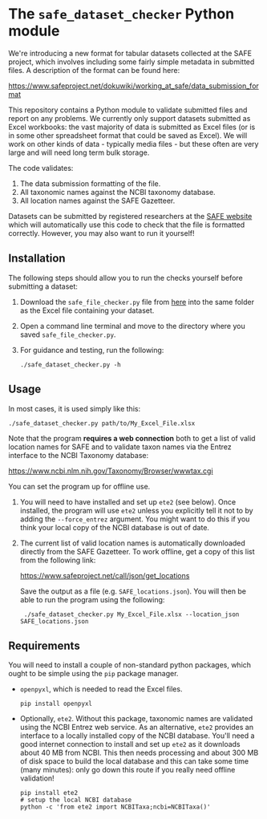# The `safe_dataset_checker` Python module

We're introducing a new format for tabular datasets collected at the
SAFE project, which involves including some fairly simple metadata in
submitted files. A description of the format can be found here:

https://www.safeproject.net/dokuwiki/working_at_safe/data_submission_format

This repository contains a Python module to validate submitted files and
report on any problems. We currently only support datasets submitted as
Excel workbooks: the vast majority of data is submitted as Excel files
(or is in some other spreadsheet format that could be saved as Excel).
We will work on other kinds of data - typically media files - but these
often are very large and will need long term bulk storage.

The code validates:

  1. The data submission formatting of the file.
  1. All taxonomic names against the NCBI taxonomy database.
  1. All location names against the SAFE Gazetteer.

Datasets can be submitted by registered researchers at the 
[SAFE website](https://safeproject.net/datasets/submit_dataset)
which will automatically use this code to check that the file is formatted correctly.
However, you may also want to run it yourself!

## Installation

The following steps should allow you to run the checks yourself before submitting a dataset:

1. Download the `safe_file_checker.py` file from [here](https://raw.githubusercontent.com/ImperialCollegeLondon/safe_dataset_checker/master/safe_dataset_checker.py) into the same folder as the Excel file containing your dataset.
2. Open a command line terminal and move to the directory where you saved `safe_file_checker.py`.
3. For guidance and testing, run the following:

       ./safe_dataset_checker.py -h

## Usage

In most cases, it is used simply like this:

    ./safe_dataset_checker.py path/to/My_Excel_File.xlsx

Note that the program __requires a web connection__ both to get a list 
of valid location names for SAFE and to validate taxon names via the
Entrez interface to the NCBI Taxonomy database:

https://www.ncbi.nlm.nih.gov/Taxonomy/Browser/wwwtax.cgi

You can set the program up for offline use.

1. You will need to have installed and set up `ete2` (see below). Once 
installed, the program will use `ete2` unless you explicitly tell it not
to by adding the `--force_entrez` argument. You might want to do this
if you think your local copy of the NCBI database is out of date.

2. The current list of valid location names is automatically downloaded 
directly from the SAFE Gazetteer. To work offline, get a copy of
this list from the following link:

    https://www.safeproject.net/call/json/get_locations

    Save the output as a file (e.g. `SAFE_locations.json`). You will then
be able to run the program using the following:

        ./safe_dataset_checker.py My_Excel_File.xlsx --location_json SAFE_locations.json

## Requirements

You will need to install a couple of non-standard python packages, which ought
to be simple using the `pip` package manager.

  * `openpyxl`, which is needed to read the Excel files.

        pip install openpyxl

  * Optionally, `ete2`. Without this package, taxonomic names are
  validated using the NCBI Entrez web service. As an alternative, `ete2`
  provides an interface to a locally installed copy of the NCBI
  database. You'll need a good internet connection to install and set up
  `ete2` as it downloads about 40 MB from NCBI. This then needs
  processing and about 300 MB of disk space to build the local database
  and this can take some time (many minutes): only go down this route
  if you really need offline validation!

        pip install ete2
        # setup the local NCBI database
        python -c 'from ete2 import NCBITaxa;ncbi=NCBITaxa()'

